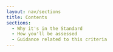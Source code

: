 ```yaml
---
layout: nav/sections
title: Contents
sections:
  - Why it's in the Standard
  - How you'll be assessed
  - Guidance related to this criteria
---
```

